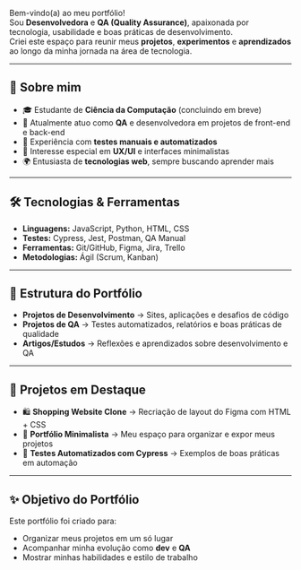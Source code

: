 Bem-vindo(a) ao meu portfólio!  
Sou **Desenvolvedora** e **QA (Quality Assurance)**, apaixonada por tecnologia, usabilidade e boas práticas de desenvolvimento.  
Criei este espaço para reunir meus **projetos**, **experimentos** e **aprendizados** ao longo da minha jornada na área de tecnologia.

---

## 🚀 Sobre mim
- 🎓 Estudante de **Ciência da Computação** (concluindo em breve)  
- 💼 Atualmente atuo como **QA** e desenvolvedora em projetos de front-end e back-end  
- 🧪 Experiência com **testes manuais e automatizados**  
- 🎨 Interesse especial em **UX/UI** e interfaces minimalistas  
- 🌍 Entusiasta de **tecnologias web**, sempre buscando aprender mais  

---

## 🛠️ Tecnologias & Ferramentas
- **Linguagens:** JavaScript, Python, HTML, CSS  
- **Testes:** Cypress, Jest, Postman, QA Manual  
- **Ferramentas:** Git/GitHub, Figma, Jira, Trello  
- **Metodologias:** Ágil (Scrum, Kanban)  

---

## 📂 Estrutura do Portfólio
- **Projetos de Desenvolvimento** → Sites, aplicações e desafios de código  
- **Projetos de QA** → Testes automatizados, relatórios e boas práticas de qualidade  
- **Artigos/Estudos** → Reflexões e aprendizados sobre desenvolvimento e QA  

---

## 📌 Projetos em Destaque
- 🛍️ **Shopping Website Clone** → Recriação de layout do Figma com HTML + CSS  
- 🎨 **Portfólio Minimalista** → Meu espaço para organizar e expor meus projetos  
- 🧪 **Testes Automatizados com Cypress** → Exemplos de boas práticas em automação  


---

## ✨ Objetivo do Portfólio
Este portfólio foi criado para:
- Organizar meus projetos em um só lugar  
- Acompanhar minha evolução como **dev** e **QA**  
- Mostrar minhas habilidades e estilo de trabalho 
